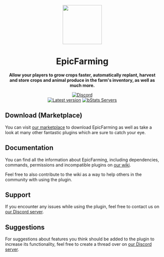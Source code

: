 <!--suppress HtmlDeprecatedAttribute -->
<div align="center">
<img src="docs/Logo.png" width="128px">

# EpicFarming
**Allow your players to grow crops faster, automatically replant, harvest and store crops and animal produce in the farm&#39;s inventory, as well as much more.**


[![Discord][Discord shield]][Discord invite]
<br>
[![Latest version][Latest version shield]][Plugin page]
[![bStats Servers][bStats shield]][bStats page]
</div>


## Download (Marketplace)
You can visit [our marketplace][Plugin page] to download EpicFarming as well as take a
look at many other fantastic plugins which are sure to catch your eye.

## Documentation
You can find all the information about EpicFarming, including dependencies, commands, permissions and incompatible
plugins on [our wiki][Plugin wiki].

Feel free to also contribute to the wiki as a way to help others in the community with using the plugin.

## Support
If you encounter any issues while using the plugin, feel free to contact us on
[our Discord server][Discord invite].

## Suggestions
For suggestions about features you think should be added to the plugin to increase its functionality, feel free to
create a thread over on [our Discord server][Discord invite].


[Plugin page]: https://songoda.com/product/5
[Plugin wiki]: https://wiki.songoda.com/EpicFarming-1130f108970281f0b6feccad1b00a4a6
[Discord invite]: https://discord.gg/7TXM8xr2Ng

[Discord shield]: https://img.shields.io/discord/1214289374506917889?color=5865F2&label=Discord&logo=discord&logoColor=5865F2
[Latest version shield]: https://img.shields.io/badge/dynamic/xml?style=flat&color=blue&logo=github&logoColor=white&label=Latest&url=https%3A%2F%2Fraw.githubusercontent.com%2FSongoda-Plugins%2FEpicFarming%2Fmaster%2Fpom.xml&query=%2F*%5Blocal-name()%3D'project'%5D%2F*%5Blocal-name()%3D'version'%5D

[bStats page]: https://bstats.org/plugin/bukkit/EpicFarming/4180
[bStats shield]: https://img.shields.io/bstats/servers/4180?label=Servers
